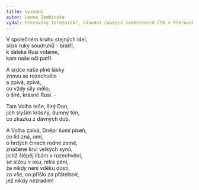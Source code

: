 ```yaml
---
title: Vyznání
autor: Leona Zembinská
vydal: Přerovský železničář, závodní časopis zaměstnanců ČSD v Přerovském železničním uzlu, 1956
---
```


V společném kruhu stejných ideí,  
stisk ruky soudruhů - bratří,  
k daleké Rusi voláme,  
kam naše oči patří.

A srdce naše plné lásky  
znovu se rozechvělo   
a zpívá, zpívá,  
co vždy síly mělo,  
o širé, krásné Rusi. -

Tam Volha teče, širý Don,  
jich slyším krásný, dumný tón,  
co zkazku z dávných dob.

A Volha zpívá, Dněpr šumí píseň,  
co lid zná, umí,  
o hrdých činech rodné země,   
značené krví velkých synů,  
jichž šlépěj líbám v rozechvění,  
se slzou v oku, nitra pění,  
že nikdy není vděku dosti,  
za vše, co přišlo za přátelství,   
jež nikdy nezradím!
